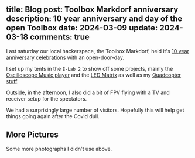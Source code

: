 title: Blog
post: Toolbox Markdorf anniversary
description: 10 year anniversary and day of the open Toolbox
date: 2024-03-09
update: 2024-03-18
comments: true
---

Last saturday our local hackerspace, the Toolbox Markdorf, held it's [10 year anniversary celebrations](https://toolbox-bodensee.de/blog/recap-tag-der-offenen-toolbox/) with an open-door-day.

<!--%
lightgallery([
    [ "https://www.youtube.com/watch?v=W0bIb0fHymg", "FPV flights with LX5 at Toolbox Markdorf" ],
])
%-->

I set up my tents in the `E-Lab 2` to show off some projects, mainly the [Oscilloscope Music player](osci_music_player.html) and the [LED Matrix](ledmatrix_v2.html) as well as my [Quadcopter stuff](quadcopters.html).

<!--%
lightgallery([
    [ "img/toolbox10_1.jpg", "© 2024 Falko." ],
    [ "img/toolbox10_2.jpg", "© 2024 Falko." ],
    [ "img/toolbox10_3.jpg", "© 2024 Falko." ],
])
%-->

Outside, in the afternoon, I also did a bit of FPV flying with a TV and receiver setup for the spectators.

<!--%
lightgallery([
    [ "img/toolbox10_4.jpg", "© 2024 Falko." ],
    [ "img/toolbox10_9.jpg", "© 2024 Falko." ],
    [ "img/toolbox10_14.jpg", "© 2024 Falko." ],
])
%-->

We had a surprisingly large number of visitors.
Hopefully this will help get things going again after the Covid dull.

## More Pictures
<a class="anchor" name="more_pictures"></a>

<div class="collapse">Some more photographs I didn't use above.</div>
<div class="collapsecontent">
<!--%
lightgallery([
    [ "img/toolbox10_5.jpg", "© 2024 Falko." ],
    [ "img/toolbox10_6.jpg", "© 2024 Falko." ],
    [ "img/toolbox10_7.jpg", "© 2024 Falko." ],
    [ "img/toolbox10_8.jpg", "© 2024 Falko." ],
    [ "img/toolbox10_10.jpg", "© 2024 Falko." ],
    [ "img/toolbox10_11.jpg", "© 2024 Falko." ],
    [ "img/toolbox10_12.jpg", "© 2024 Falko." ],
    [ "img/toolbox10_13.jpg", "© 2024 Falko." ],
    [ "img/toolbox10_15.jpg", "© 2024 Falko." ],
])
%-->
</div>
